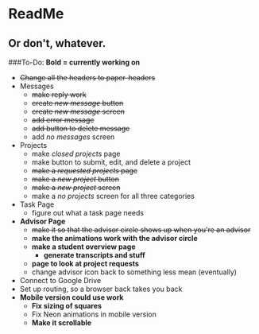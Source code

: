 # ReadMe
## Or don't, whatever.

###To-Do:
**Bold = currently working on**
- ~~Change all the headers to paper-headers~~
- Messages
  - ~~make reply work~~
  - ~~create _new message_ button~~
  - ~~create _new message_ screen~~
  - ~~add error message~~
  - ~~add button to delete message~~
  - add _no messages_ screen
- Projects
  - make _closed projects_ page
  - make button to submit, edit, and delete a project
  - ~~make a _requested projects_ page~~
  -	~~make a _new project_ button~~
  - ~~make a _new project_ screen~~
  - make a _no projects_ screen for all three categories
- Task Page
  - figure out what a task page needs
- **Advisor Page**
  - ~~make it so that the advisor circle shows up when you're an advisor~~
  - **make the animations work with the advisor circle**
  - **make a student overview page**
  	- **generate transcripts and stuff**
  - **page to look at project requests**
  - change advisor icon back to something less mean (eventually)
- Connect to Google Drive
- Set up routing, so a browser back takes you back
- **Mobile version could use work**
  - **Fix sizing of squares**
  - Fix Neon animations in mobile version
  - **Make it scrollable**
